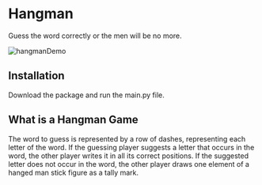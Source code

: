 
# Hangman
Guess the word correctly or the men will be no more.

![hangmanDemo](https://user-images.githubusercontent.com/86045918/125612903-1c5e9322-6aa5-425e-8632-42d056aa5463.png)

## Installation

Download the package and run the main.py file.

## What is a Hangman Game

The word to guess is represented by a row of dashes, representing each letter of the word. If the guessing player suggests a letter that occurs in the word, the other player writes it in all its correct positions. If the suggested letter does not occur in the word, the other player draws one element of a hanged man stick figure as a tally mark.
